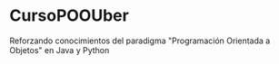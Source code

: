 # CursoPOOUber
Reforzando conocimientos del paradigma "Programación Orientada a Objetos" en Java y Python
